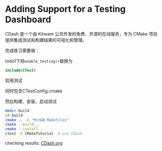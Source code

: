 # Adding Support for a Testing Dashboard  

CDash 是一个由 Kitware 公司开发的免费、开源的在线服务，专为 CMake 项目提供集成测试和构建结果的可视化和管理。  

完成练习需要做：  

todo1下将`enable_testing()`替换为  

```cmake
include(CTest)
```

启用测试

同时包含CTestConfig.cmake  

然后构建、安装、启动测试  

```bash
mkdir build
cd build
cmake .. -G "MinGW Makefiles"
cmake --build .
cmake --install .
ctest -D CMakeTutorial  # use CDash
```

checking results: [CDash.org](https://my.cdash.org/index.php?project=CMakeTutorial)
